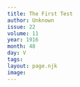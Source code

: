 ```yaml
---
title: The First Test
author: Unknown
issue: 22
volume: 11
year: 1916
month: 48
day: V
tags:
layout: page.njk
image:
---
```



